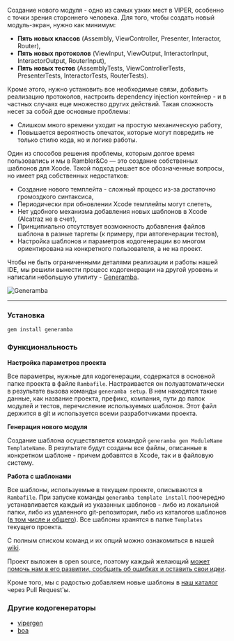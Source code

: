 Создание нового модуля - одно из самых узких мест в VIPER, особенно с точки зрения стороннего человека. Для того, чтобы создать новый модуль-экран, нужно как минимум:

- **Пять новых классов** (Assembly, ViewController, Presenter, Interactor, Router),
- **Пять новых протоколов** (ViewInput, ViewOutput, InteractorInput, InteractorOutput, RouterInput),
- **Пять новых тестов** (AssemblyTests, ViewControllerTests, PresenterTests, InteractorTests, RouterTests).

Кроме этого, нужно установить все необходимые связи, добавить реализацию протоколов, настроить dependency injection контейнер - и в частных случаях еще множество других действий. Такая сложность несет за собой две основные проблемы:

- Слишком много времени уходит на простую механическую работу,
- Повышается вероятность опечаток, которые могут повредить не только стилю кода, но и логике работы.

Один из способов решения проблемы, которым долгое время пользовались и мы в Rambler&Co — это создание собственных шаблонов для Xcode. Такой подход решает все обозначенные вопросы, но имеет ряд собственных недостатков:

- Создание нового темплейта - сложный процесс из-за достаточно громоздкого синтаксиса,
- Периодически при обновлении Xcode темплейты могут слететь,
- Нет удобного механизма добавления новых шаблонов в Xcode (Alcatraz не в счет),
- Принципиально отсутствует возможность добавления файлов шаблона в разные таргеты (к примеру, при автогенерации тестов),
- Настройка шаблонов и параметров кодогенерации во многом ориентирована на конкретного пользователя, а не на проект.

Чтобы не быть ограниченными деталями реализации и работы нашей IDE, мы решили вынести процесс кодогенерации на другой уровень и написали небольшую утилиту - [Generamba](https://github.com/rambler-digital-solutions/Generamba).

![Generamba](http://s24.postimg.org/gej9cg1cl/generamba.jpg)

---

### Установка

```
gem install generamba
```

### Функциональность

**Настройка параметров проекта**

Все параметры, нужные для кодогенерации, содержатся в основной папке проекта в файле `Rambafile`. Настраивается он полуавтоматически в результате вызова команды `generamba setup`. В нем находятся такие данные, как название проекта, префикс, компания, пути до папок модулей и тестов, перечисление используемых шаблонов. Этот файл держится в git и используется всеми разработчиками проекта.

**Генерация нового модуля**

Создание шаблона осуществляется командой `generamba gen ModuleName TemplateName`. В результате  будут созданы все файлы, описанные в конкретном шаблоне - причем добавятся в Xcode, так и в файловую систему.

**Работа с шаблонами**

Все шаблоны, используемые в текущем проекте, описываются в `Rambafile`. При запуске команды `generamba template install` поочередно устанавливается каждый из указанных шаблонов - либо из локальной папки, либо из удаленного git-репозитория, либо из каталогов шаблонов ([в том числе и общего](https://github.com/rambler-digital-solutions/generamba-catalog)). Все шаблоны хранятся в папке `Templates` текущего проекта.

С полным списком команд и их опций можно ознакомиться в нашей [wiki](https://github.com/rambler-digital-solutions/Generamba/wiki/Available-Commands).

Проект выложен в open source, поэтому каждый желающий [может помочь нам в его развитии, сообщить об ошибках и оставить свои идеи](https://github.com/rambler-digital-solutions/Generamba/issues). 

Кроме того, мы с радостью добавляем новые шаблоны в [наш каталог](https://github.com/rambler-digital-solutions/generamba-catalog) через Pull Request'ы.

### Другие кодогенераторы
- [vipergen](https://github.com/teambox/viper-module-generator)
- [boa](https://github.com/team-supercharge/boa)

